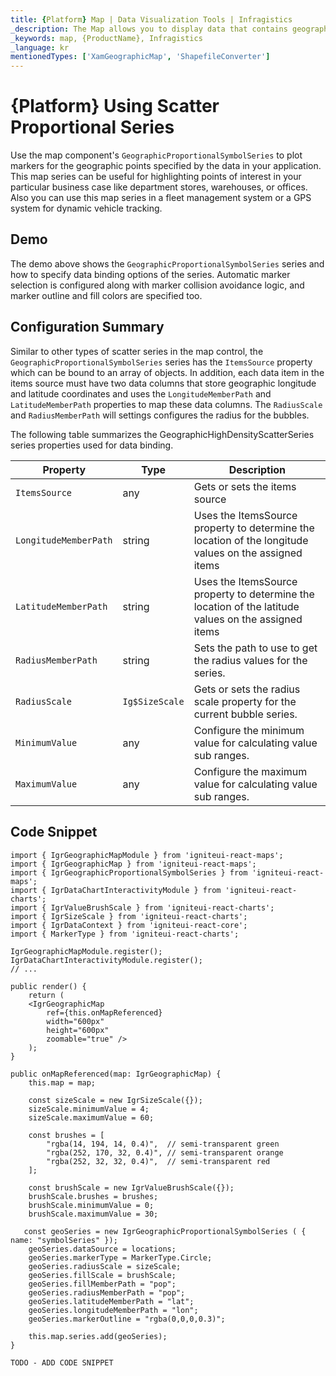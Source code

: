 ```yaml
---
title: {Platform} Map | Data Visualization Tools | Infragistics
_description: The Map allows you to display data that contains geographic locations from view models or geo-spatial data loaded from shape files on geographic imagery maps.View the demo, dependencies, usage and toolbar for more information.
_keywords: map, {ProductName}, Infragistics
_language: kr
mentionedTypes: ['XamGeographicMap', 'ShapefileConverter']
---
```


# {Platform} Using Scatter Proportional Series

Use the map component's `GeographicProportionalSymbolSeries` to plot markers for the geographic points specified by the data in your application. This map series can be useful for highlighting points of interest in your particular business case like department stores, warehouses, or offices. Also you can use this map series in a fleet management system or a GPS system for dynamic vehicle tracking.

## Demo


<code-view style="height: 400px"
           data-demos-base-url="{environment:dvDemosBaseUrl}"
           iframe-src="{environment:dvDemosBaseUrl}/maps/geo-map-type-scatter-bubble-series"  >
</code-view>

<div class="divider--half"></div>

The demo above shows the `GeographicProportionalSymbolSeries` series and how to specify data binding options of the series. Automatic marker selection is configured along with marker collision avoidance logic, and marker outline and fill colors are specified too.

## Configuration Summary
Similar to other types of scatter series in the map control, the `GeographicProportionalSymbolSeries` series has the `ItemsSource` property which can be bound to an array of objects. In addition, each data item in the items source must have two data columns that store geographic longitude and latitude coordinates and uses the `LongitudeMemberPath` and `LatitudeMemberPath` properties to map these data columns. The `RadiusScale` and `RadiusMemberPath` will settings configures the radius for the bubbles.

The following table summarizes the GeographicHighDensityScatterSeries series properties used for data binding.

| Property|Type|Description |
| ---|---|--- |
| `ItemsSource`|any|Gets or sets the items source |
| `LongitudeMemberPath`|string|Uses the ItemsSource property to determine the location of the longitude values on the assigned items |
| `LatitudeMemberPath`|string|Uses the ItemsSource property to determine the location of the latitude values on the assigned items |
| `RadiusMemberPath`|string|Sets the path to use to get the radius values for the series. |
| `RadiusScale`|`Ig$SizeScale`|Gets or sets the radius scale property for the current bubble series. |
| `MinimumValue`|any|Configure the minimum value for calculating value sub ranges. |
| `MaximumValue`|any|Configure the maximum value for calculating value sub ranges. |

## Code Snippet

<!--React -->
```tsx
import { IgrGeographicMapModule } from 'igniteui-react-maps';
import { IgrGeographicMap } from 'igniteui-react-maps';
import { IgrGeographicProportionalSymbolSeries } from 'igniteui-react-maps';
import { IgrDataChartInteractivityModule } from 'igniteui-react-charts';
import { IgrValueBrushScale } from 'igniteui-react-charts';
import { IgrSizeScale } from 'igniteui-react-charts';
import { IgrDataContext } from 'igniteui-react-core';
import { MarkerType } from 'igniteui-react-charts';

IgrGeographicMapModule.register();
IgrDataChartInteractivityModule.register();
// ...

public render() {
    return (
    <IgrGeographicMap
        ref={this.onMapReferenced}
        width="600px"
        height="600px"
        zoomable="true" />
    );
}

public onMapReferenced(map: IgrGeographicMap) {
    this.map = map;

    const sizeScale = new IgrSizeScale({});
    sizeScale.minimumValue = 4;
    sizeScale.maximumValue = 60;

    const brushes = [
        "rgba(14, 194, 14, 0.4)",  // semi-transparent green
        "rgba(252, 170, 32, 0.4)", // semi-transparent orange
        "rgba(252, 32, 32, 0.4)",  // semi-transparent red
    ];

    const brushScale = new IgrValueBrushScale({});
    brushScale.brushes = brushes;
    brushScale.minimumValue = 0;
    brushScale.maximumValue = 30;

   const geoSeries = new IgrGeographicProportionalSymbolSeries ( { name: "symbolSeries" });
    geoSeries.dataSource = locations;
    geoSeries.markerType = MarkerType.Circle;
    geoSeries.radiusScale = sizeScale;
    geoSeries.fillScale = brushScale;
    geoSeries.fillMemberPath = "pop";
    geoSeries.radiusMemberPath = "pop";
    geoSeries.latitudeMemberPath = "lat";
    geoSeries.longitudeMemberPath = "lon";
    geoSeries.markerOutline = "rgba(0,0,0,0.3)";

    this.map.series.add(geoSeries);
}
```

<!--Angular -->

```html
TODO - ADD CODE SNIPPET
```
